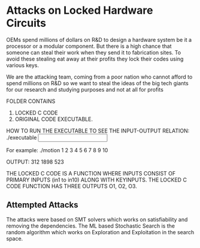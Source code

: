 # Attacks on Locked Hardware Circuits

OEMs spend millions of dollars on R&D to design a hardware system be it a processor or a modular component. But there is a high chance that someone can steal their work when they send it to fabrication sites. To avoid these stealing eat away at their profits they lock their codes using various keys. 

We are the attacking team, coming from a poor nation who cannot afford to spend millions on R&D so we want to steal the ideas of the big tech giants for our research and studying purposes and not at all for profits

FOLDER CONTAINS

1. LOCKED C CODE
2. ORIGINAL CODE EXECUTABLE.


HOW TO RUN THE EXECUTABLE TO SEE THE INPUT-OUTPUT RELATION:
./executable <input>

For example:
./motion 1 2 3 4 5 6 7 8 9 10

OUTPUT:
312
1898
523

THE LOCKED C CODE IS A FUNCTION WHERE INPUTS CONSIST OF PRIMARY INPUTS (in1 to in10) ALONG WITH KEYINPUTS.
THE LOCKED C CODE FUNCTION HAS THREE OUTPUTS O1, O2, O3.

 
## Attempted Attacks

The attacks were based on SMT solvers which works on satisfiability and removing the dependencies.
The ML based Stochastic Search is the random algorithm which works on Exploration and Exploitation in the search space.
